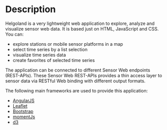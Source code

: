 # Description

Helgoland is a very lightweight web application to explore, analyze and visualize sensor web data. It is based just on HTML, JavaScript and CSS. You can:

- explore stations or mobile sensor platforms in a map
- select time series by a list selection
- visualize time series data
- create favorites of selected time series

The application can be connected to different Sensor Web endpoints (REST-APIs). These Sensor Web REST-APIs provides a thin access layer to sensor data via RESTful Web binding with different output formats.

The following main frameworks are used to provide this application:

- [AngularJS](https://angularjs.org/)
- [Leaflet](https://leafletjs.com/)
- [Bootstrap](https://getbootstrap.com/)
- [momentJs](https://momentjs.com/)
- [d3](https://d3js.org/)